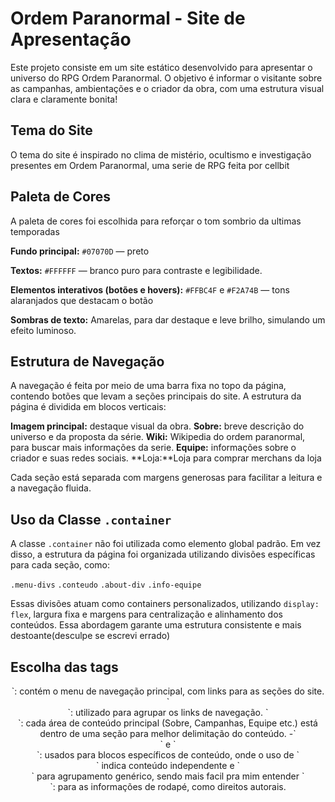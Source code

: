 # Ordem Paranormal - Site de Apresentação

Este projeto consiste em um site estático desenvolvido para apresentar o universo do RPG Ordem Paranormal. O objetivo é informar o visitante sobre as campanhas, ambientações e o criador da obra, com uma estrutura visual clara e claramente bonita!

## Tema do Site
O tema do site é inspirado no clima de mistério, ocultismo e investigação presentes em Ordem Paranormal, uma serie de RPG feita por cellbit

## Paleta de Cores

A paleta de cores foi escolhida para reforçar o tom sombrio da ultimas temporadas

  **Fundo principal:** `#07070D` — preto 
  
  **Textos:** `#FFFFFF` — branco puro para contraste e legibilidade.
  
  **Elementos interativos (botões e hovers):** `#FFBC4F` e `#F2A74B` — tons alaranjados que destacam o botão
  
  **Sombras de texto:** Amarelas, para dar destaque e leve brilho, simulando um efeito luminoso.

## Estrutura de Navegação

A navegação é feita por meio de uma barra fixa no topo da página, contendo botões que levam a seções principais do site. A estrutura da página é dividida em blocos verticais:

 **Imagem principal:** destaque visual da obra.
 **Sobre:** breve descrição do universo e da proposta da série.
 **Wiki:** Wikipedia do ordem paranormal, para buscar mais informações da serie.
 **Equipe:** informações sobre o criador e suas redes sociais.
 **Loja:**Loja para comprar merchans da loja

Cada seção está separada com margens generosas para facilitar a leitura e a navegação fluida.

## Uso da Classe `.container`

A classe `.container` não foi utilizada como elemento global padrão. Em vez disso, a estrutura da página foi organizada utilizando divisões específicas para cada seção, como:

 `.menu-divs`
 `.conteudo`
 `.about-div`
 `.info-equipe`

Essas divisões atuam como containers personalizados, utilizando `display: flex`, largura fixa e margens para centralização e alinhamento dos conteúdos. Essa abordagem garante uma estrutura consistente e mais destoante(desculpe se escrevi errado) 

## Escolha das tags

<header>`: contém o menu de navegação principal, com links para as seções do site.
 `<nav>`: utilizado para agrupar os links de navegação.
 `<section>`: cada área de conteúdo principal (Sobre, Campanhas, Equipe etc.) está dentro de uma seção para melhor delimitação do conteúdo.
-`<article>` e `<div>`: usados para blocos específicos de conteúdo, onde o uso de `<article>` indica conteúdo independente e `<div>` para agrupamento genérico, sendo mais facil pra mim entender
 `<footer>`: para as informações de rodapé, como direitos autorais.
